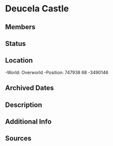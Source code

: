 # Deucela Castle

## Members

## Status

## Location
-World: Overworld
-Position: 747938 68 -3490146

## Archived Dates

## Description

## Additional Info

## Sources
